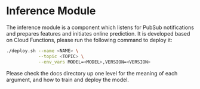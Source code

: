 # Inference Module

The inference module is a component which listens for PubSub notifications and
prepares features and initiates online prediction. It is developed based on
Cloud Functions, please run the following command to deploy it:

```bash
./deploy.sh --name <NAME> \
            --topic <TOPIC> \
            --env_vars MODEL=<MODEL>,VERSION=<VERSION>
```

Please check the docs directory up one level for the meaning of each argument,
and how to train and deploy the model.